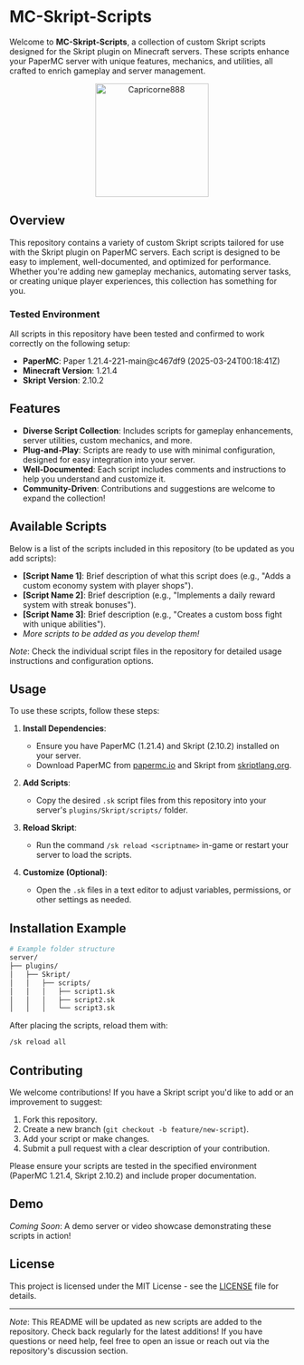 # MC-Skript-Scripts

Welcome to **MC-Skript-Scripts**, a collection of custom Skript scripts designed for the Skript plugin on Minecraft servers. These scripts enhance your PaperMC server with unique features, mechanics, and utilities, all crafted to enrich gameplay and server management.

<p align="center">
  <img src="http://checkthese.com/img/IMG_0160.PNG?3" alt="Capricorne888" width="200" height="200">
</p>

## Overview

This repository contains a variety of custom Skript scripts tailored for use with the Skript plugin on PaperMC servers. Each script is designed to be easy to implement, well-documented, and optimized for performance. Whether you're adding new gameplay mechanics, automating server tasks, or creating unique player experiences, this collection has something for you.

### Tested Environment
All scripts in this repository have been tested and confirmed to work correctly on the following setup:
- **PaperMC**: Paper 1.21.4-221-main@c467df9 (2025-03-24T00:18:41Z)
- **Minecraft Version**: 1.21.4
- **Skript Version**: 2.10.2

## Features

- **Diverse Script Collection**: Includes scripts for gameplay enhancements, server utilities, custom mechanics, and more.
- **Plug-and-Play**: Scripts are ready to use with minimal configuration, designed for easy integration into your server.
- **Well-Documented**: Each script includes comments and instructions to help you understand and customize it.
- **Community-Driven**: Contributions and suggestions are welcome to expand the collection!

## Available Scripts

Below is a list of the scripts included in this repository (to be updated as you add scripts):

- **[Script Name 1]**: Brief description of what this script does (e.g., "Adds a custom economy system with player shops").
- **[Script Name 2]**: Brief description (e.g., "Implements a daily reward system with streak bonuses").
- **[Script Name 3]**: Brief description (e.g., "Creates a custom boss fight with unique abilities").
- *More scripts to be added as you develop them!*

*Note*: Check the individual script files in the repository for detailed usage instructions and configuration options.

## Usage

To use these scripts, follow these steps:

1. **Install Dependencies**:
   - Ensure you have PaperMC (1.21.4) and Skript (2.10.2) installed on your server.
   - Download PaperMC from [papermc.io](https://papermc.io/) and Skript from [skriptlang.org](https://skriptlang.org/).

2. **Add Scripts**:
   - Copy the desired `.sk` script files from this repository into your server's `plugins/Skript/scripts/` folder.

3. **Reload Skript**:
   - Run the command `/sk reload <scriptname>` in-game or restart your server to load the scripts.

4. **Customize (Optional)**:
   - Open the `.sk` files in a text editor to adjust variables, permissions, or other settings as needed.

## Installation Example

```bash
# Example folder structure
server/
├── plugins/
│   ├── Skript/
│   │   ├── scripts/
│   │   │   ├── script1.sk
│   │   │   ├── script2.sk
│   │   │   └── script3.sk
```

After placing the scripts, reload them with:

```bash
/sk reload all
```

## Contributing

We welcome contributions! If you have a Skript script you'd like to add or an improvement to suggest:

1. Fork this repository.
2. Create a new branch (`git checkout -b feature/new-script`).
3. Add your script or make changes.
4. Submit a pull request with a clear description of your contribution.

Please ensure your scripts are tested in the specified environment (PaperMC 1.21.4, Skript 2.10.2) and include proper documentation.

## Demo

*Coming Soon*: A demo server or video showcase demonstrating these scripts in action!

## License

This project is licensed under the MIT License - see the [LICENSE](LICENSE) file for details.

---

*Note*: This README will be updated as new scripts are added to the repository. Check back regularly for the latest additions! If you have questions or need help, feel free to open an issue or reach out via the repository's discussion section.

